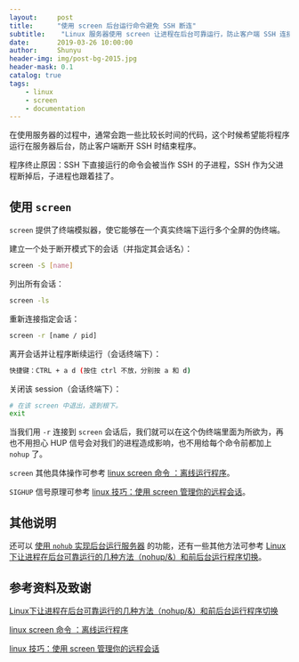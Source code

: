 ```yaml
---
layout:     post
title:      "使用 screen 后台运行命令避免 SSH 断连"
subtitle:    "Linux 服务器使用 screen 让进程在后台可靠运行，防止客户端 SSH 连接关闭导致进程挂断"
date:       2019-03-26 10:00:00
author:     Shunyu
header-img: img/post-bg-2015.jpg
header-mask: 0.1
catalog: true
tags:
    - linux
    - screen
    - documentation
---
```




在使用服务器的过程中，通常会跑一些比较长时间的代码，这个时候希望能将程序运行在服务器后台，防止客户端断开 SSH 时结束程序。

程序终止原因：SSH 下直接运行的命令会被当作 SSH 的子进程，SSH 作为父进程断掉后，子进程也跟着挂了。



## 使用 `screen`

`screen` 提供了终端模拟器，使它能够在一个真实终端下运行多个全屏的伪终端。



建立一个处于断开模式下的会话（并指定其会话名）：

```bash
screen -S [name]
```



列出所有会话：

```bash
screen -ls
```



重新连接指定会话：

```bash
screen -r [name / pid]
```



离开会话并让程序断续运行（会话终端下）：

```bash
快捷键：CTRL + a d (按住 ctrl 不放，分别按 a 和 d)
```



关闭该 session（会话终端下）：

```bash
# 在该 screen 中退出，退到根下。
exit
```



当我们用 `-r` 连接到 `screen` 会话后，我们就可以在这个伪终端里面为所欲为，再也不用担心 HUP 信号会对我们的进程造成影响，也不用给每个命令前都加上 `nohup` 了。



`screen` 其他具体操作可参考 [linux screen 命令 ：离线运行程序](https://www.cnblogs.com/lifegoesonitself/p/3516718.html)。

`SIGHUP` 信号原理可参考 [linux 技巧：使用 screen 管理你的远程会话](https://www.ibm.com/developerworks/cn/linux/l-cn-screen/)。





## 其他说明

还可以 [使用 `nohub` 实现后台运行服务器]() 的功能，还有一些其他方法可参考 [Linux下让进程在后台可靠运行的几种方法（nohup/&）和前后台运行程序切换](https://blog.csdn.net/u011630575/article/details/51037153)。



## 参考资料及致谢

[Linux下让进程在后台可靠运行的几种方法（nohup/&）和前后台运行程序切换](https://blog.csdn.net/u011630575/article/details/51037153)

[linux screen 命令 ：离线运行程序](https://www.cnblogs.com/lifegoesonitself/p/3516718.html)

[linux 技巧：使用 screen 管理你的远程会话](https://www.ibm.com/developerworks/cn/linux/l-cn-screen/)